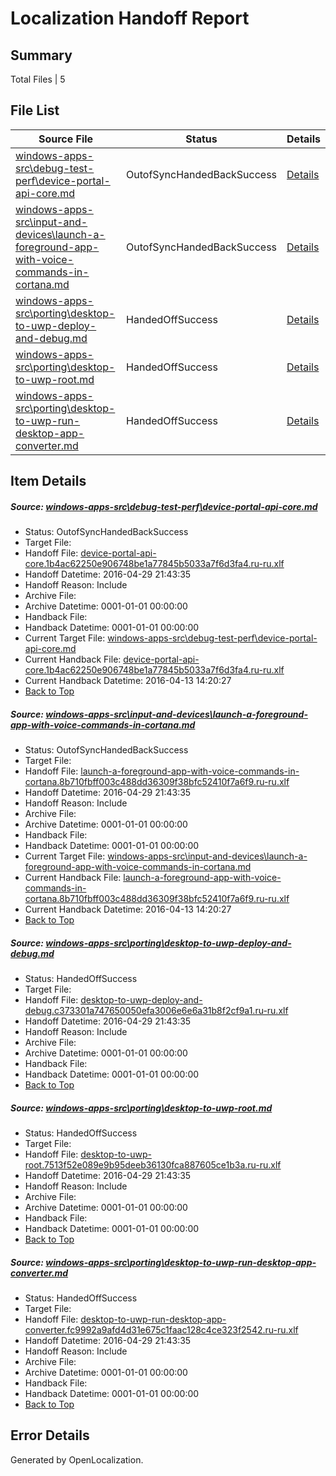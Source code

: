 # <a name='report-top'></a> Localization Handoff Report

## Summary
 Total Files | 5

## File List
 Source File | Status | Details 
 ----------- | ------ | ------- 
 [windows-apps-src\debug-test-perf\device-portal-api-core.md](https://github.com/Microsoft/windows-apps/blob/80a2da0c60f87c2039cd71e79ca76027a46cdf79/windows-apps-src/debug-test-perf/device-portal-api-core.md) | OutofSyncHandedBackSuccess | [Details](#d79419eb43dd98638c3133666f810c321edd87bd1909)
 [windows-apps-src\input-and-devices\launch-a-foreground-app-with-voice-commands-in-cortana.md](https://github.com/Microsoft/windows-apps/blob/3bededc79cfba64327b8d50939de3dbd6d506c2d/windows-apps-src/input-and-devices/launch-a-foreground-app-with-voice-commands-in-cortana.md) | OutofSyncHandedBackSuccess | [Details](#d9b0d5a1e776d81f4b384c75808b3d7a49dd5df12886)
 [windows-apps-src\porting\desktop-to-uwp-deploy-and-debug.md](https://github.com/Microsoft/windows-apps/blob/314302630f8b8d83a15535a12233e9c7226e9bee/windows-apps-src/porting/desktop-to-uwp-deploy-and-debug.md) | HandedOffSuccess | [Details](#5cbf001030666b91bc8b265f3def227f1cfe0ab03364)
 [windows-apps-src\porting\desktop-to-uwp-root.md](https://github.com/Microsoft/windows-apps/blob/314302630f8b8d83a15535a12233e9c7226e9bee/windows-apps-src/porting/desktop-to-uwp-root.md) | HandedOffSuccess | [Details](#24e0fc3e3734fceed3af20acd7f84862ffcdc3143365)
 [windows-apps-src\porting\desktop-to-uwp-run-desktop-app-converter.md](https://github.com/Microsoft/windows-apps/blob/314302630f8b8d83a15535a12233e9c7226e9bee/windows-apps-src/porting/desktop-to-uwp-run-desktop-app-converter.md) | HandedOffSuccess | [Details](#40e8dc2432f7d1fe738141b8935df718d2166c783366)

## Item Details
##### <a name='d79419eb43dd98638c3133666f810c321edd87bd1909'></a> Source: [windows-apps-src\debug-test-perf\device-portal-api-core.md](https://github.com/Microsoft/windows-apps/blob/80a2da0c60f87c2039cd71e79ca76027a46cdf79/windows-apps-src/debug-test-perf/device-portal-api-core.md)
* Status: OutofSyncHandedBackSuccess
* Target File: 
* Handoff File: [device-portal-api-core.1b4ac62250e906748be1a77845b5033a7f6d3fa4.ru-ru.xlf](https://github.com/Microsoft/WDG.handoff/blob/7b3fe1198e2ededcf9c2a1f7b8d04534f54a1bdf/ol-handoff/Microsoft/windows-apps.ru-ru/master/device-portal-api-core.1b4ac62250e906748be1a77845b5033a7f6d3fa4.ru-ru.xlf)
* Handoff Datetime: 2016-04-29 21:43:35
* Handoff Reason: Include
* Archive File: 
* Archive Datetime: 0001-01-01 00:00:00
* Handback File: 
* Handback Datetime: 0001-01-01 00:00:00
* Current Target File: [windows-apps-src\debug-test-perf\device-portal-api-core.md](https://github.com/Microsoft/windows-apps.ru-ru/blob/f26386d3135de516fc39f61f2da69e395c788cc7/windows-apps-src/debug-test-perf/device-portal-api-core.md)
* Current Handback File: [device-portal-api-core.1b4ac62250e906748be1a77845b5033a7f6d3fa4.ru-ru.xlf](https://github.com/Microsoft/WDG.handback/blob/70ba6fffae7ef0d1dd38768f01d259194a3bb24a/ol-handback/Microsoft/windows-apps.ru-ru/master/device-portal-api-core.1b4ac62250e906748be1a77845b5033a7f6d3fa4.ru-ru.xlf)
* Current Handback Datetime: 2016-04-13 14:20:27
* [Back to Top](#report-top)

##### <a name='d9b0d5a1e776d81f4b384c75808b3d7a49dd5df12886'></a> Source: [windows-apps-src\input-and-devices\launch-a-foreground-app-with-voice-commands-in-cortana.md](https://github.com/Microsoft/windows-apps/blob/3bededc79cfba64327b8d50939de3dbd6d506c2d/windows-apps-src/input-and-devices/launch-a-foreground-app-with-voice-commands-in-cortana.md)
* Status: OutofSyncHandedBackSuccess
* Target File: 
* Handoff File: [launch-a-foreground-app-with-voice-commands-in-cortana.8b710fbff003c488dd36309f38bfc52410f7a6f9.ru-ru.xlf](https://github.com/Microsoft/WDG.handoff/blob/7b3fe1198e2ededcf9c2a1f7b8d04534f54a1bdf/ol-handoff/Microsoft/windows-apps.ru-ru/master/launch-a-foreground-app-with-voice-commands-in-cortana.8b710fbff003c488dd36309f38bfc52410f7a6f9.ru-ru.xlf)
* Handoff Datetime: 2016-04-29 21:43:35
* Handoff Reason: Include
* Archive File: 
* Archive Datetime: 0001-01-01 00:00:00
* Handback File: 
* Handback Datetime: 0001-01-01 00:00:00
* Current Target File: [windows-apps-src\input-and-devices\launch-a-foreground-app-with-voice-commands-in-cortana.md](https://github.com/Microsoft/windows-apps.ru-ru/blob/f26386d3135de516fc39f61f2da69e395c788cc7/windows-apps-src/input-and-devices/launch-a-foreground-app-with-voice-commands-in-cortana.md)
* Current Handback File: [launch-a-foreground-app-with-voice-commands-in-cortana.8b710fbff003c488dd36309f38bfc52410f7a6f9.ru-ru.xlf](https://github.com/Microsoft/WDG.handback/blob/70ba6fffae7ef0d1dd38768f01d259194a3bb24a/ol-handback/Microsoft/windows-apps.ru-ru/master/launch-a-foreground-app-with-voice-commands-in-cortana.8b710fbff003c488dd36309f38bfc52410f7a6f9.ru-ru.xlf)
* Current Handback Datetime: 2016-04-13 14:20:27
* [Back to Top](#report-top)

##### <a name='5cbf001030666b91bc8b265f3def227f1cfe0ab03364'></a> Source: [windows-apps-src\porting\desktop-to-uwp-deploy-and-debug.md](https://github.com/Microsoft/windows-apps/blob/314302630f8b8d83a15535a12233e9c7226e9bee/windows-apps-src/porting/desktop-to-uwp-deploy-and-debug.md)
* Status: HandedOffSuccess
* Target File: 
* Handoff File: [desktop-to-uwp-deploy-and-debug.c373301a747650050efa3006e6e6a31b8f2cf9a1.ru-ru.xlf](https://github.com/Microsoft/WDG.handoff/blob/7b3fe1198e2ededcf9c2a1f7b8d04534f54a1bdf/ol-handoff/Microsoft/windows-apps.ru-ru/master/desktop-to-uwp-deploy-and-debug.c373301a747650050efa3006e6e6a31b8f2cf9a1.ru-ru.xlf)
* Handoff Datetime: 2016-04-29 21:43:35
* Handoff Reason: Include
* Archive File: 
* Archive Datetime: 0001-01-01 00:00:00
* Handback File: 
* Handback Datetime: 0001-01-01 00:00:00
* [Back to Top](#report-top)

##### <a name='24e0fc3e3734fceed3af20acd7f84862ffcdc3143365'></a> Source: [windows-apps-src\porting\desktop-to-uwp-root.md](https://github.com/Microsoft/windows-apps/blob/314302630f8b8d83a15535a12233e9c7226e9bee/windows-apps-src/porting/desktop-to-uwp-root.md)
* Status: HandedOffSuccess
* Target File: 
* Handoff File: [desktop-to-uwp-root.7513f52e089e9b95deeb36130fca887605ce1b3a.ru-ru.xlf](https://github.com/Microsoft/WDG.handoff/blob/7b3fe1198e2ededcf9c2a1f7b8d04534f54a1bdf/ol-handoff/Microsoft/windows-apps.ru-ru/master/desktop-to-uwp-root.7513f52e089e9b95deeb36130fca887605ce1b3a.ru-ru.xlf)
* Handoff Datetime: 2016-04-29 21:43:35
* Handoff Reason: Include
* Archive File: 
* Archive Datetime: 0001-01-01 00:00:00
* Handback File: 
* Handback Datetime: 0001-01-01 00:00:00
* [Back to Top](#report-top)

##### <a name='40e8dc2432f7d1fe738141b8935df718d2166c783366'></a> Source: [windows-apps-src\porting\desktop-to-uwp-run-desktop-app-converter.md](https://github.com/Microsoft/windows-apps/blob/314302630f8b8d83a15535a12233e9c7226e9bee/windows-apps-src/porting/desktop-to-uwp-run-desktop-app-converter.md)
* Status: HandedOffSuccess
* Target File: 
* Handoff File: [desktop-to-uwp-run-desktop-app-converter.fc9992a9afd4d31e675c1faac128c4ce323f2542.ru-ru.xlf](https://github.com/Microsoft/WDG.handoff/blob/7b3fe1198e2ededcf9c2a1f7b8d04534f54a1bdf/ol-handoff/Microsoft/windows-apps.ru-ru/master/desktop-to-uwp-run-desktop-app-converter.fc9992a9afd4d31e675c1faac128c4ce323f2542.ru-ru.xlf)
* Handoff Datetime: 2016-04-29 21:43:35
* Handoff Reason: Include
* Archive File: 
* Archive Datetime: 0001-01-01 00:00:00
* Handback File: 
* Handback Datetime: 0001-01-01 00:00:00
* [Back to Top](#report-top)


## Error Details

Generated by OpenLocalization.
